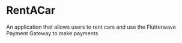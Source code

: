 # RentACar
An application that allows users to rent cars and use the Flutterwave Payment Gateway to make payments
